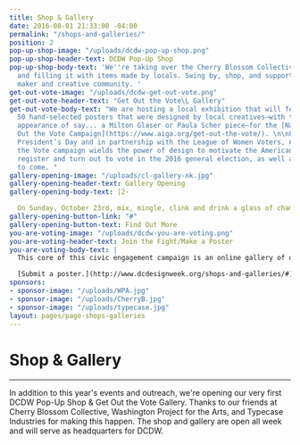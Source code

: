 ```yaml
---
title: Shop & Gallery
date: 2016-08-01 21:33:00 -04:00
permalink: "/shops-and-galleries/"
position: 2
pop-up-shop-image: "/uploads/dcdw-pop-up-shop.png"
pop-up-shop-header-text: DCDW Pop-Up Shop
pop-up-shop-body-text: 'We''re taking over the Cherry Blossom Collective store front
  and filling it with items made by locals. Swing by, shop, and support our neighborhood
  maker and creative community. '
get-out-vote-image: "/uploads/dcdw-get-out-vote.png"
get-out-vote-header-text: "Get Out the Vote\L Gallery"
get-out-vote-body-text: "We are hosting a local exhibition that will feature up to
  50 hand-selected posters that were designed by local creatives—with the occasional
  appearance of say... a Milton Glaser or Paula Scher piece—for the [National Get
  Out the Vote Campaign](https://www.aiga.org/get-out-the-vote/). \n\nLaunched on
  President’s Day and in partnership with the League of Women Voters, AIGA‘s Get Out
  the Vote campaign wields the power of design to motivate the American public to
  register and turn out to vote in the 2016 general election, as well as local elections
  to come. "
gallery-opening-image: "/uploads/cl-gallery-nk.jpg"
gallery-opening-header-text: Gallery Opening
gallery-opening-body-text: |2-

  On Sunday, October 23rd, mix, mingle, clink and drink a glass of champagne to toast the opening of the DC’s “Get Out the Vote” (GOTV) poster gallery.
gallery-opening-button-link: "#"
gallery-opening-button-text: Find Out More
you-are-voting-image: "/uploads/dcdw-you-are-voting.png"
you-are-voting-header-text: Join the Fight/Make a Poster
you-are-voting-body-text: |
  This core of this civic engagement campaign is an online gallery of original posters generated by AIGA members for printing and public distribution. It is vital to the spirit, impact, and accessibility of this campaign that posters are nonpartisan and in window card format (portrait, 11x17 inches).

  [Submit a poster.](http://www.dcdesignweek.org/shops-and-galleries/#)
sponsors:
- sponsor-image: "/uploads/WPA.jpg"
- sponsor-image: "/uploads/CherryB.jpg"
- sponsor-image: "/uploads/typecase.jpg"
layout: pages/page-shops-galleries
---
```


# Shop & Gallery

---

In addition to this year's events and outreach, we're opening our very first DCDW Pop-Up Shop & Get Out the Vote Gallery. Thanks to our friends at Cherry Blossom Collective, Washington Project for the Arts, and Typecase Industries for making this happen. The shop and gallery are open all week and will serve as headquarters for DCDW.